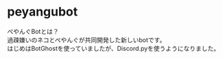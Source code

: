 # peyangubot

ぺやんぐBotとは？<br>
過疎嫌いのネコとぺやんぐが共同開発した新しいbotです。<br>
はじめはBotGhostを使っていましたが、Discord.pyを使うようになりました。<br>